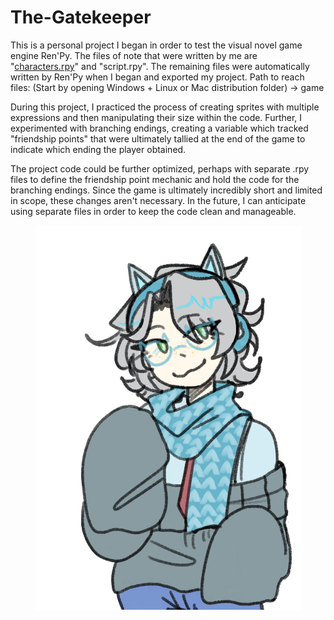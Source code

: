 # The-Gatekeeper

This is a personal project I began in order to test the visual novel game engine Ren'Py. 
The files of note that were written by me are "[characters.rpy](The_Gatekeeper-0.1.0-alpha-win_linux/game/characters.rpy)" and "script.rpy". The remaining files were automatically written by Ren'Py when I began and exported my project.
Path to reach files: (Start by opening Windows + Linux or Mac distribution folder) -> game

During this project, I practiced the process of creating sprites with multiple expressions and then manipulating their size within the code. Further, I experimented with branching endings, creating a variable which tracked "friendship points" that were ultimately tallied at the end of the game to indicate which ending the player obtained. 

The project code could be further optimized, perhaps with separate .rpy files to define the friendship point mechanic and hold the code for the branching endings. Since the game is ultimately incredibly short and limited in scope, these changes aren't necessary. In the future, I can anticipate using separate files in order to keep the code clean and manageable. 

<p align="center">
  <img src="The_Gatekeeper-0.1.0-alpha-win_linux/game/images/inase_default_smaller.png"/>
</p>
